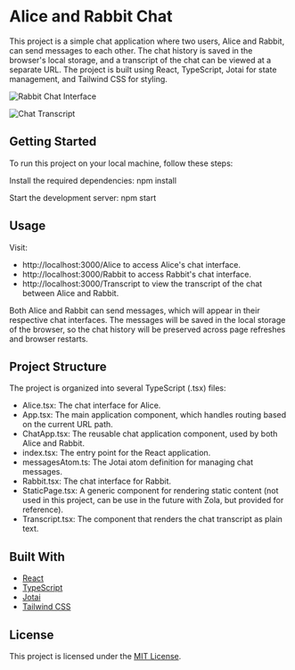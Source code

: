 # Alice and Rabbit Chat

This project is a simple chat application where two users, Alice and Rabbit, can send messages to each other. The chat history is saved in the browser's local storage, and a transcript of the chat can be viewed at a separate URL. The project is built using React, TypeScript, Jotai for state management, and Tailwind CSS for styling.

![Rabbit Chat Interface](public/rabbit.jpg)

![Chat Transcript](public/transcript.jpg)

## Getting Started

To run this project on your local machine, follow these steps:

Install the required dependencies:
npm install


Start the development server:
npm start

## Usage

Visit:

-  http://localhost:3000/Alice to access Alice's chat interface.
-  http://localhost:3000/Rabbit to access Rabbit's chat interface.
-  http://localhost:3000/Transcript to view the transcript of the chat between Alice and Rabbit.

Both Alice and Rabbit can send messages, which will appear in their respective chat interfaces. The messages will be saved in the local storage of the browser, so the chat history will be preserved across page refreshes and browser restarts.

## Project Structure

The project is organized into several TypeScript (.tsx) files:

- Alice.tsx: The chat interface for Alice.
- App.tsx: The main application component, which handles routing based on the current URL path.
- ChatApp.tsx: The reusable chat application component, used by both Alice and Rabbit.
- index.tsx: The entry point for the React application.
- messagesAtom.ts: The Jotai atom definition for managing chat messages.
- Rabbit.tsx: The chat interface for Rabbit.
- StaticPage.tsx: A generic component for rendering static content (not used in this project, can be use in the future with Zola, but provided for reference).
- Transcript.tsx: The component that renders the chat transcript as plain text.

## Built With

- [React](https://reactjs.org/)
- [TypeScript](https://www.typescriptlang.org/)
- [Jotai](https://github.com/pmndrs/jotai)
- [Tailwind CSS](https://tailwindcss.com/)

## License

This project is licensed under the [MIT License](LICENSE).
